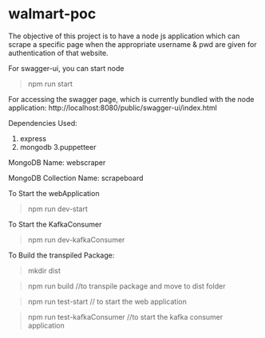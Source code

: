 # walmart-poc

The objective of this project is to have a node js application which can scrape a specific page when the appropriate username & pwd are given for authentication of that website.

For swagger-ui, you can start node 
> npm run start

For accessing the swagger page, which is currently bundled with the node application:
http://localhost:8080/public/swagger-ui/index.html

Dependencies Used:
1. express
2. mongodb
3.puppetteer
  
MongoDB Name:
webscraper

MongoDB Collection Name:
scrapeboard


To Start the webApplication
> npm run dev-start

To Start the KafkaConsumer
> npm run dev-kafkaConsumer

To Build the transpiled Package:

> mkdir dist

> npm run build //to transpile package and move to dist folder

> npm run test-start // to start the web application

> npm run test-kafkaConsumer //to start the kafka consumer application


